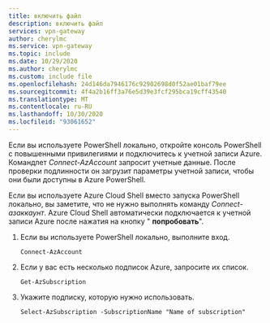 ```yaml
---
title: включить файл
description: включить файл
services: vpn-gateway
author: cherylmc
ms.service: vpn-gateway
ms.topic: include
ms.date: 10/29/2020
ms.author: cherylmc
ms.custom: include file
ms.openlocfilehash: 24d146da7946176c92902698d0f52ae01baf79ee
ms.sourcegitcommit: 4f4a2b16ff3a76e5d39e3fcf295bca19cff43540
ms.translationtype: MT
ms.contentlocale: ru-RU
ms.lasthandoff: 10/30/2020
ms.locfileid: "93061652"
---
```

Если вы используете PowerShell локально, откройте консоль PowerShell с повышенными привилегиями и подключитесь к учетной записи Azure. Командлет *Connect-AzAccount* запросит учетные данные. После проверки подлинности он загрузит параметры учетной записи, чтобы они были доступны в Azure PowerShell.

Если вы используете Azure Cloud Shell вместо запуска PowerShell локально, вы заметите, что не нужно выполнять команду *Connect-азаккаунт*. Azure Cloud Shell автоматически подключается к учетной записи Azure после нажатия на кнопку " **попробовать**".

1. Если вы используете PowerShell локально, выполните вход.

   ```azurepowershell
   Connect-AzAccount
   ```

1. Если у вас есть несколько подписок Azure, запросите их список.

   ```azurepowershell-interactive
   Get-AzSubscription
   ```

1. Укажите подписку, которую нужно использовать.

   ```azurepowershell-interactive
   Select-AzSubscription -SubscriptionName "Name of subscription"
   ```
